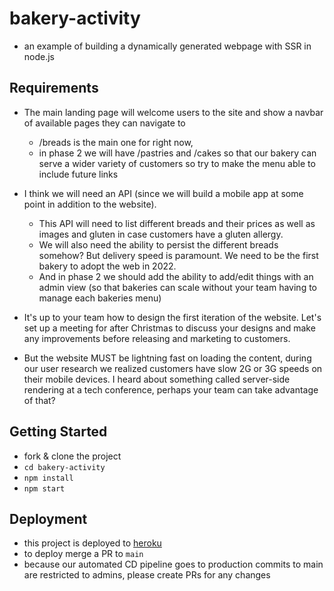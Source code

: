 # bakery-activity
- an example of building a dynamically generated webpage with SSR in node.js

## Requirements
- The main landing page will welcome users to the site and show a navbar of available pages they can navigate to
   - /breads is the main one for right now, 
   - in phase 2 we will have /pastries and /cakes so that our bakery can serve a wider variety of customers so try to make the menu able to include future links

- I think we will need an API (since we will build a mobile app at some point in addition to the website).
   - This API will need to list different breads and their prices as well as images and gluten in case customers have a gluten allergy. 
   - We will also need the ability to persist the different breads somehow? But delivery speed is paramount. We need to be the first bakery to adopt the web in 2022.
   - And in phase 2 we should add the ability to add/edit things with an admin view (so that bakeries can scale without your team having to manage each bakeries menu)

- It's up to your team how to design the first iteration of the website. Let's set up a meeting for after Christmas to discuss your designs and make any improvements before releasing and marketing to customers.

- But the website MUST be lightning fast on loading the content, during our user research we realized customers have slow 2G or 3G speeds on their mobile devices. 
I heard about something called server-side rendering at a tech conference, perhaps your team can take advantage of that?


## Getting Started
- fork & clone the project
- `cd bakery-activity`
- `npm install`
- `npm start`


## Deployment
- this project is deployed to [heroku ](https://tranquil-plateau-02323.herokuapp.com/)
- to deploy merge a PR to `main`
- because our automated CD pipeline goes to production commits to main are restricted to admins, please create PRs for any changes